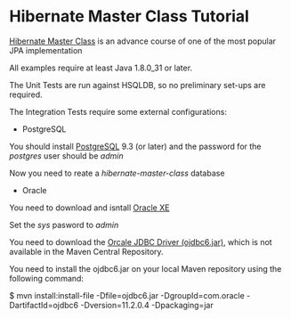 Hibernate Master Class Tutorial
======================

[Hibernate Master Class](http://vladmihalcea.com/tutorials/hibernate/) is an advance course of one of the most popular JPA implementation

All examples require at least Java 1.8.0_31 or later.

The Unit Tests are run against HSQLDB, so no preliminary set-ups are required.

The Integration Tests require some external configurations:

* PostgreSQL
 
 You should install [PostgreSQL](http://www.postgresql.org/download/) 9.3 (or later) and the password for the *postgres* user should be *admin*

 Now you need to reate a *hibernate-master-class* database

* Oracle
 
 You need to download and isntall [Oracle XE](http://www.oracle.com/technetwork/database/database-technologies/express-edition/overview/index.html) 

 Set the *sys* pasword to *admin*

 You need to download the [Orcale JDBC Driver (ojdbc6.jar)](http://www.oracle.com/technetwork/database/enterprise-edition/jdbc-112010-090769.html), which is not available in the Maven Central Repository.
 
 You need to install the ojdbc6.jar on your local Maven repository using the following command:
 
 $ mvn install:install-file -Dfile=ojdbc6.jar -DgroupId=com.oracle -DartifactId=ojdbc6 -Dversion=11.2.0.4 -Dpackaging=jar
